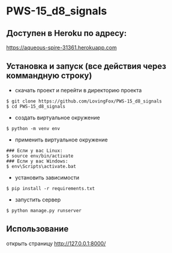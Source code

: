# PWS-15_d8_signals

## Доступен в Heroku по адресу:
https://aqueous-spire-31361.herokuapp.com

## Установка и запуск (все действия через коммандную строку)
  - скачать проект и перейти в директорию проекта
  ```
$ git clone https://github.com/LovingFox/PWS-15_d8_signals
$ cd PWS-15_d8_signals
```
  - создать виртуальное окружение
  ```
$ python -m venv env
```
  - применить виртуальное окружение
```
### Если у вас Linux:
$ source env/bin/activate
### Если у вас Windows:
$ env\Scripts\activate.bat
```
 - установить зависимости
  ```
$ pip install -r requirements.txt 
```

  - запустить сервер
  ```
$ python manage.py runserver 
```

## Использование
открыть страницу http://127.0.0.1:8000/

